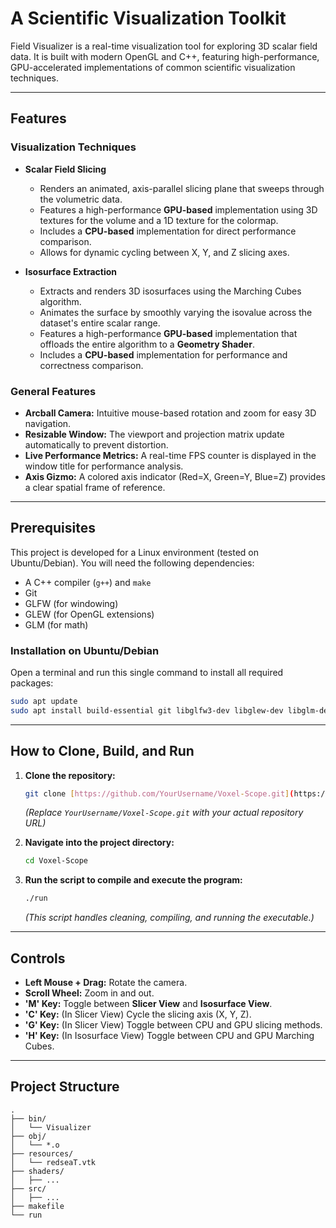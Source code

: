# A Scientific Visualization Toolkit

Field Visualizer is a real-time visualization tool for exploring 3D scalar field data. It is built with modern OpenGL and C++, featuring high-performance, GPU-accelerated implementations of common scientific visualization techniques.

---

## Features

### Visualization Techniques
* **Scalar Field Slicing**
    * Renders an animated, axis-parallel slicing plane that sweeps through the volumetric data.
    * Features a high-performance **GPU-based** implementation using 3D textures for the volume and a 1D texture for the colormap.
    * Includes a **CPU-based** implementation for direct performance comparison.
    * Allows for dynamic cycling between X, Y, and Z slicing axes.

* **Isosurface Extraction**
    * Extracts and renders 3D isosurfaces using the Marching Cubes algorithm.
    * Animates the surface by smoothly varying the isovalue across the dataset's entire scalar range.
    * Features a high-performance **GPU-based** implementation that offloads the entire algorithm to a **Geometry Shader**.
    * Includes a **CPU-based** implementation for performance and correctness comparison.

### General Features
* **Arcball Camera:** Intuitive mouse-based rotation and zoom for easy 3D navigation.
* **Resizable Window:** The viewport and projection matrix update automatically to prevent distortion.
* **Live Performance Metrics:** A real-time FPS counter is displayed in the window title for performance analysis.
* **Axis Gizmo:** A colored axis indicator (Red=X, Green=Y, Blue=Z) provides a clear spatial frame of reference.

---

## Prerequisites

This project is developed for a Linux environment (tested on Ubuntu/Debian). You will need the following dependencies:

* A C++ compiler (`g++`) and `make`
* Git
* GLFW (for windowing)
* GLEW (for OpenGL extensions)
* GLM (for math)

### Installation on Ubuntu/Debian

Open a terminal and run this single command to install all required packages:

```bash
sudo apt update
sudo apt install build-essential git libglfw3-dev libglew-dev libglm-dev
```

---

## How to Clone, Build, and Run

1.  **Clone the repository:**
    ```bash
    git clone [https://github.com/YourUsername/Voxel-Scope.git](https://github.com/YourUsername/Voxel-Scope.git)
    ```
    *(Replace `YourUsername/Voxel-Scope.git` with your actual repository URL)*

2.  **Navigate into the project directory:**
    ```bash
    cd Voxel-Scope
    ```

3.  **Run the script to compile and execute the program:**
    ```bash
    ./run
    ```
    *(This script handles cleaning, compiling, and running the executable.)*

---

## Controls

* **Left Mouse + Drag:** Rotate the camera.
* **Scroll Wheel:** Zoom in and out.
* **'M' Key:** Toggle between **Slicer View** and **Isosurface View**.
* **'C' Key:** (In Slicer View) Cycle the slicing axis (X, Y, Z).
* **'G' Key:** (In Slicer View) Toggle between CPU and GPU slicing methods.
* **'H' Key:** (In Isosurface View) Toggle between CPU and GPU Marching Cubes.

---

## Project Structure

```
.
├── bin/
│   └── Visualizer
├── obj/
│   └── *.o
├── resources/
│   └── redseaT.vtk
├── shaders/
│   ├── ...
├── src/
│   ├── ...
├── makefile
└── run
```
